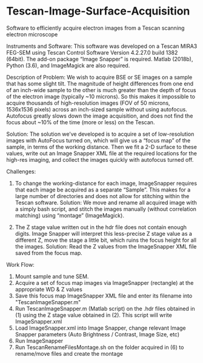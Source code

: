 # Tescan-Image-Surface-Acquisition
Software to efficiently acquire electron images from a Tescan scanning electron microscope

Instruments and Software:
This software was developed on a Tescan MIRA3 FEG-SEM using Tescan Control Software Version 4.2.27.0 build 1382 (64bit). The add-on package “Image Snapper” is required. Matlab (2018b), Python (3.6), and ImageMagick are also required.

Description of Problem:
We wish to acquire BSE or SE images on a sample that has some slight tilt. The magnitude of height differences from one end of an inch-wide sample to the other is much greater than the depth of focus of the electron image (typically ~10 microns). So this makes it impossible to acquire thousands of high-resolution images (FOV of 50 microns, 1536x1536 pixels) across an inch-sized sample without using autofocus. Autofocus greatly slows down the image acquisition, and does not find the focus about ~10% of the time (more or less) on the Tescan. 

Solution:
The solution we’ve developed is to acquire a set of low-resolution images with AutoFocus turned on, which will give us a “focus map” of the sample, in terms of the working distance. Then we fit a 2-D surface to these values, write out an Image Snapper XML file at the required locations for the high-res imaging, and collect the images quickly with autofocus turned off.

Challenges:
1) To change the working-distance for each image, ImageSnapper requires that each image be acquired as a separate “Sample”. This makes for a large number of directories and does not allow for stitching within the Tescan software. Solution: We move and rename all acquired image with a simply bash script, and stitch the images manually (without correlation matching) using “montage” (ImageMagick).

2) The Z stage value written out in the hdr file does not contain enough digits. Image Snapper will interpret this less-precise Z stage value as a different Z, move the stage a little bit, which ruins the focus height for all the images. Solution: Read the Z values from the ImageSnapper XML file saved from the focus map.

Work Flow:
1) Mount sample and tune SEM.
2) Acquire a set of focus map images via ImageSnapper (rectangle) at the appropriate WD & Z values
3) Save this focus map ImageSnapper XML file and enter its filename into "TescanImageSnapper.m"
4) Run TescanImageSnapper.m (Matlab script) on the .hdr files obtained in (1) using the Z stage value obtained in (2). This script will write ImageSnapper.xml
5) Load ImageSnapper.xml into Image Snapper, change relevant Image Snapper parameters (Auto Brightness / Contrast, Image Size, etc)
6) Run ImageSnapper
7) Run TescanRenameFilesMontage.sh on the folder acquired in (6) to rename/move files and create the montage
